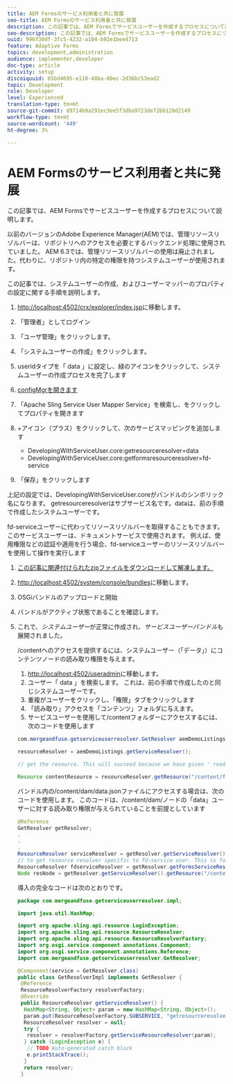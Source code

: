 ```yaml
---
title: AEM Formsのサービス利用者と共に発展
seo-title: AEM Formsのサービス利用者と共に発展
description: この記事では、AEM Formsでサービスユーザーを作成するプロセスについて説明します。
seo-description: この記事では、AEM Formsでサービスユーザーを作成するプロセスについて説明します。
uuid: 996f30df-3fc5-4232-a104-b92e1bee4713
feature: Adaptive Forms
topics: development,administration
audience: implementer,developer
doc-type: article
activity: setup
discoiquuid: 65bd4695-e110-48ba-80ec-2d36bc53ead2
topic: Development
role: Developer
level: Experienced
translation-type: tm+mt
source-git-commit: d9714b9a291ec3ee5f3dba9723de72bb120d2149
workflow-type: tm+mt
source-wordcount: '449'
ht-degree: 3%

---
```



# AEM Formsのサービス利用者と共に発展

この記事では、AEM Formsでサービスユーザーを作成するプロセスについて説明します。

以前のバージョンのAdobe Experience Manager(AEM)では、管理リソースリゾルバーは、リポジトリへのアクセスを必要とするバックエンド処理に使用されていました。 AEM 6.3では、管理リソースリゾルバーの使用は廃止されました。代わりに、リポジトリ内の特定の権限を持つシステムユーザーが使用されます。

この記事では、システムユーザーの作成、およびユーザーマッパーのプロパティの設定に関する手順を説明します。

1. [http://localhost:4502/crx/explorer/index.jsp](http://localhost:4502/crx/explorer/index.jsp)に移動します。
1. 「管理者」としてログイン
1. 「ユーザ管理」をクリックします。
1. 「システムユーザーの作成」をクリックします。
1. useridタイプを「 data 」に設定し、緑のアイコンをクリックして、システムユーザーの作成プロセスを完了します
1. [configMgrを開きます](http://localhost:4502/system/console/configMgr)
1. 「Apache Sling Service User Mapper Service」を検索し、をクリックしてプロパティを開きます
1. *+*&#x200B;アイコン（プラス）をクリックして、次のサービスマッピングを追加します

   * DevelopingWithServiceUser.core:getresourceresolver=data
   * DevelopingWithServiceUser.core:getformsresourceresolver=fd-service

1. 「保存」をクリックします

上記の設定では、DevelopingWithServiceUser.coreがバンドルのシンボリック名になります。 getresourceresolverはサブサービス名です。dataは、前の手順で作成したシステムユーザーです。

fd-serviceユーザーに代わってリソースリゾルバーを取得することもできます。 このサービスユーザーは、ドキュメントサービスで使用されます。 例えば、使用権限などの認証や適用を行う場合、fd-serviceユーザーのリソースリゾルバーを使用して操作を実行します

1. [この記事に関連付けられたzipファイルをダウンロードして解凍します。](assets/developingwithserviceuser.zip)
1. [http://localhost:4502/system/console/bundles](http://localhost:4502/system/console/bundles)に移動します。
1. OSGiバンドルのアップロードと開始
1. バンドルがアクティブ状態であることを確認します。
1. これで、*システムユーザー*&#x200B;が正常に作成され、*サービスユーザーバンドル*&#x200B;も展開されました。

   /contentへのアクセスを提供するには、システムユーザー（「データ」）にコンテンツノードの読み取り権限を与えます。

   1. [http://localhost:4502/useradmin](http://localhost:4502/useradmin)に移動します。
   1. ユーザー「 data 」を検索します。 これは、前の手順で作成したのと同じシステムユーザーです。
   1. 重複がユーザーをクリックし、「権限」タブをクリックします
   1. 「読み取り」アクセスを「コンテンツ」フォルダに与えます。
   1. サービスユーザーを使用して/contentフォルダーにアクセスするには、次のコードを使用します

   ```java
   com.mergeandfuse.getserviceuserresolver.GetResolver aemDemoListings = sling.getService(com.mergeandfuse.getserviceuserresolver.GetResolver.class);
   
   resourceResolver = aemDemoListings.getServiceResolver();
   
   // get the resource. This will succeed because we have given ' read ' access to the content node
   
   Resource contentResource = resourceResolver.getResource("/content/forms/af/sandbox/abc.pdf");
   ```

   バンドル内の/content/dam/data.jsonファイルにアクセスする場合は、次のコードを使用します。 このコードは、/content/dam/ノードの「data」ユーザーに対する読み取り権限が与えられていることを前提としています

   ```java
   @Reference
   GetResolver getResolver;
   .
   .
   .
   ResourceResolver serviceResolver = getResolver.getServiceResolver();
   // to get resource resolver specific to fd-service user. This is for Document Services
   ResourceResolver fdserviceResolver = getResolver.getFormsServiceResolver();
   Node resNode = getResolver.getServiceResolver().getResource("/content/dam/data.json").adaptTo(Node.class);
   ```

   導入の完全なコードは次のとおりです。

   ```java
   package com.mergeandfuse.getserviceuserresolver.impl;
   
   import java.util.HashMap;
   
   import org.apache.sling.api.resource.LoginException;
   import org.apache.sling.api.resource.ResourceResolver;
   import org.apache.sling.api.resource.ResourceResolverFactory;
   import org.osgi.service.component.annotations.Component;
   import org.osgi.service.component.annotations.Reference;
   import com.mergeandfuse.getserviceuserresolver.GetResolver;
   
   @Component(service = GetResolver.class)
   public class GetResolverImpl implements GetResolver {
    @Reference
    ResourceResolverFactory resolverFactory;
    @Override
    public ResourceResolver getServiceResolver() {
     HashMap<String, Object> param = new HashMap<String, Object>();
     param.put(ResourceResolverFactory.SUBSERVICE, "getresourceresolver");
     ResourceResolver resolver = null;
     try {
      resolver = resolverFactory.getServiceResourceResolver(param);
     } catch (LoginException e) {
      // TODO Auto-generated catch block
      e.printStackTrace();
     }
     return resolver;
    }
   ```

